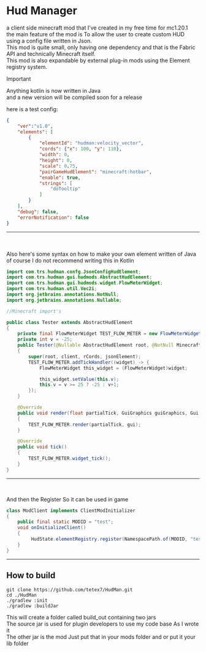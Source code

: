 <?--
Copyright (C) 2024  Tete

This program is free software: you can redistribute it and/or modify
it under the terms of the GNU General Public License as published by
the Free Software Foundation, either version 3 of the License, or
(at your option) any later version.

This program is distributed in the hope that it will be useful,
but WITHOUT ANY WARRANTY; without even the implied warranty of
MERCHANTABILITY or FITNESS FOR A PARTICULAR PURPOSE.  See the
GNU General Public License for more details.

You should have received a copy of the GNU General Public License
along with this program.  If not, see "https://www.gnu.org/licenses/"
--?>
# Hud Manager
a client side minecraft mod that I’ve created in my free time for mc1.20.1<br>
the main feature of the mod is To allow the user to create custom HUD using a config file written in Json.<br>
This mod is quite small, only having one dependency and that is the Fabric API and technically Minecraft itself.<br>
This mod is also expandable by external plug-in mods using the Element registry system.<br>

> [!IMPORTANT]
> Anything kotlin is now written in Java<br>
> and a new version will be compiled soon for a release 



here is a test config:
```json
{
    "ver":"v1.0",
    "elements": [
        {
            "elementId": "hudman:velocity_vector",
            "cords": {"x": 100, "y": 110},
            "width": 0,
            "height": 0,
            "scale": 0.75,
            "pairGameHudElement": "minecraft:hotbar",
            "enable": true,
            "strings": [
                "doTooltip"
            ]
        }
    ],
    "debug": false,
    "errorNotification": false
}   
```


<hr>
<br>
<br>
Also here's some syntax on how to make your own element written of Java of course   
I do not recommend writing this in Kotlin

```java
import com.trs.hudman.confg.JsonConfigHudElement;
import com.trs.hudman.gui.hudmods.AbstractHudElement;
import com.trs.hudman.gui.hudmods.widget.FlowMeterWidget;
import com.trs.hudman.util.Vec2i;
import org.jetbrains.annotations.NotNull;
import org.jetbrains.annotations.Nullable;

//Minecraft import's

public class Tester extends AbstractHudElement
{
    private final FlowMeterWidget TEST_FLOW_METER = new FlowMeterWidget(getCords().x(), getCords().x(), 0.5f);
    private int v = -25;
    public Tester(@Nullable AbstractHudElement root, @NotNull Minecraft client, @NotNull Vec2i rCords, @NotNull JsonConfgHudElement jsonElement)
    {
        super(root, client, rCords, jsonElement);
        TEST_FLOW_METER.addTickHandler((widget) -> {
            FlowMeterWidget this_widget = (FlowMeterWidget)widget;

            this_widget.setValue(this.v);
            this.v = v >= 25 ? -25 : v+1;
        });
    }

    @Override
    public void render(float partialTick, GuiGraphics guiGraphics, Gui gui)
    {
        TEST_FLOW_METER.render(partialTick, gui);
    }

    @Override
    public void tick()
    {
        TEST_FLOW_METER.widget_tick();
    }
}
```
<hr>
<br>

And then the Register So it can be used in game
``` java
class ModClient implements ClientModInitializer
{
    public final static MODID = "test";
    void onInitializeClient()
    {
         HudState.elementRegistry.register(NamespacePath.of(MODID, "test_text"), Tester::new);
    }
}
```
<hr>

## How to build
```
git clone https://github.com/tetex7/HudMan.git
cd ./HudMan
./gradlew :init
./gradlew :buildJar
```
This will create a folder called build_out containing two jars<br>
The source jar is used for plugin developers to use my code base As I wrote it<br>
The other jar is the mod Just put that in your mods folder and or put it your lib folder 
